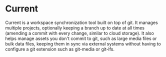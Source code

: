 # Current
Current is a workspace synchronization tool built on top of git. It manages multiple projects, optionally keeping a branch up to date at all times (amending a commit with every change, similar to cloud storage). It also helps manage assets you don't commit to git, such as large media files or bulk data files, keeping them in sync via external systems without having to configure a git extension such as git-media or git-lfs.